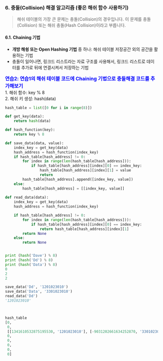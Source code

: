 ### 6. 충돌(Collision) 해결 알고리즘 (좋은 해쉬 함수 사용하기)
> 해쉬 테이블의 가장 큰 문제는 충돌(Collision)의 경우입니다.
> 이 문제를 충돌(Collision) 또는 해쉬 충돌(Hash Collision)이라고 부릅니다.

#### 6.1. Chaining 기법
- **개방 해슁 또는 Open Hashing 기법** 중 하나: 해쉬 테이블 저장공간 외의 공간을 활용하는 기법
- 충돌이 일어나면, 링크드 리스트라는 자료 구조를 사용해서, 링크드 리스트로 데이터를 추가로 뒤에 연결시켜서 저장하는 기법


<div class="alert alert-block alert-warning">
<strong><font color="blue" size="3em">연습2: 연습1의 해쉬 테이블 코드에 Chaining 기법으로 충돌해결 코드를 추가해보기</font></strong><br>
1. 해쉬 함수: key % 8<br>
2. 해쉬 키 생성: hash(data)
</div>

```python
hash_table = list([0 for i in range(8)])

def get_key(data):
    return hash(data)

def hash_function(key):
    return key % 8

def save_data(data, value):
    index_key = get_key(data)
    hash_address = hash_function(index_key)
    if hash_table[hash_address] != 0:
        for index in range(len(hash_table[hash_address])):
            if hash_table[hash_address][index][0] == index_key:
                hash_table[hash_address][index][1] = value
                return
        hash_table[hash_address].append([index_key, value])
    else:
        hash_table[hash_address] = [[index_key, value]]
    
def read_data(data):
    index_key = get_key(data)
    hash_address = hash_function(index_key)

    if hash_table[hash_address] != 0:
        for index in range(len(hash_table[hash_address])):
            if hash_table[hash_address][index][0] == index_key:
                return hash_table[hash_address][index][1]
        return None
    else:
        return None


print (hash('Dave') % 8)
print (hash('Dd') % 8)
print (hash('Data') % 8)
0
2
2

save_data('Dd', '1201023010')
save_data('Data', '3301023010')
read_data('Dd')
'1201023010'



hash_table
[0,
 0,
 [[1341610532875195530, '1201023010'], [-9031202661634252870, '3301023010']],
 0,
 0,
 0,
 0,
 0]
```